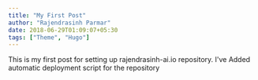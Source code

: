 ```yaml
---
title: "My First Post"
author: "Rajendrasinh Parmar"
date: 2018-06-29T01:09:07+05:30
tags: ["Theme", "Hugo"]
---
```

This is my first post for setting up rajendrasinh-ai.io repository.
I've Added automatic deployment script for the repository
